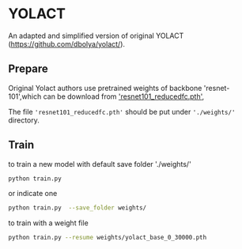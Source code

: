 # YOLACT

An  adapted and simplified version of original YOLACT (https://github.com/dbolya/yolact/).

## Prepare

Original Yolact authors use pretrained weights of backbone 'resnet-101',which can be download from ['resnet101_reducedfc.pth'](https://drive.google.com/file/d/1vaDqYNB__jTB7_p9G6QTMvoMDlGkHzhP/view),

The file `'resnet101_reducedfc.pth'` should be put under `'./weights/'` directory.


## Train

to train a new model with default save folder './weights/'
```bash
python train.py 
```

or indicate one
```bash
python train.py  --save_folder weights/
```

to train with a weight file 
```bash
python train.py --resume weights/yolact_base_0_30000.pth
```